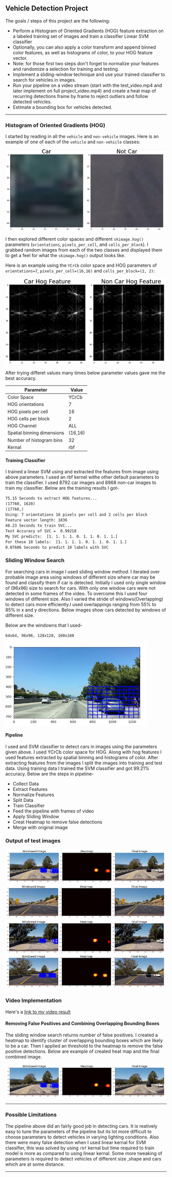 **Vehicle Detection Project**
---
The goals / steps of this project are the following:

* Perform a Histogram of Oriented Gradients (HOG) feature extraction on a labeled training set of images and train a classifier Linear SVM classifier
* Optionally, you can also apply a color transform and append binned color features, as well as histograms of color, to your HOG feature vector. 
* Note: for those first two steps don't forget to normalize your features and randomize a selection for training and testing.
* Implement a sliding-window technique and use your trained classifier to search for vehicles in images.
* Run your pipeline on a video stream (start with the test_video.mp4 and later implement on full project_video.mp4) and create a heat map of recurring detections frame by frame to reject outliers and follow detected vehicles.
* Estimate a bounding box for vehicles detected.

[//]: # (Image References)
[image1]: ./OutputImages/Car.JPG
[image2]: ./OutputImages/HOG.JPG
[image3]: ./OutputImages/Windows_detected.JPG
[image4]: ./OutputImages/CarHeat.JPG
[image5]: ./OutputImages/test1.JPG
[image6]: ./OutputImages/test2.JPG
[image7]: ./OutputImages/test5.JPG
[image8]: ./OutputImages/test6.JPG
[image9]: ./OutputImages/window.JPG

---
### Histogram of Oriented Gradients (HOG)

I started by reading in all the `vehicle` and `non-vehicle` images.  Here is an example of one of each of the `vehicle` and `non-vehicle` classes:

![alt text][image1]

I then explored different color spaces and different `skimage.hog()` parameters (`orientations`, `pixels_per_cell`, and `cells_per_block`).  I grabbed random images from each of the two classes and displayed them to get a feel for what the `skimage.hog()` output looks like.

Here is an example using the `YCrCb` color space and HOG parameters of `orientations=7`, `pixels_per_cell=(16,16)` and `cells_per_block=(2, 2)`:

![alt text][image2]

After trying differet values many times below parameter values gave me the best accuracy.

| Parameter | Value |
|-----------|---------|
| Color Space | YCrCb |
| HOG orientations | 7 |
| HOG pixels per cell | 16 |
| HOG cells per block | 2 |
| HOG Channel | ALL |
| Spatial binning dimensions | (16,16) |
| Number of histogram bins | 32 |
| Kernal | rbf |

#### Training Classifier

I trained a linear SVM using and extracted the features from image using above parameters. I used an rbf kernel withe other default parameters to train the classifier. I used 8792 car images and 8968 non-car images to train my classifier. 
Below are the training results I got-

`75.15 Seconds to extract HOG features...`<br /> 
`(17760, 1620)` <br />
`(17760,)` <br />
`Using: 7 orientations 16 pixels per cell and 2 cells per block` <br />
`Feature vector length: 1836` <br />
`48.23 Seconds to train SVC...`  <br />
`Test Accuracy of SVC =  0.99218`  <br />
`My SVC predicts:  [1. 1. 1. 1. 0. 1. 1. 0. 1. 1.]`<br />
`For these 10 labels:  [1. 1. 1. 1. 0. 1. 1. 0. 1. 1.]`  <br />
`0.07606 Seconds to predict 10 labels with SVC`  <br />
  
### Sliding Window Search

For searching cars in image I used sliding window method. I iterated over probable image area using windows of different size where car may be found and classify them if car is detected. Initially I used only single window of (96x96) size to search for cars. With only one window cars were not detected in some frames of the video. To overcome this I used four windows of different size. Also I varied the stride of windows(Overlapping) to detect cars more efficiently.I used overlappings ranging from 55% to 85% in x and y directions. Below images show cars detected by windows of different size.

Below are the windowns that I used-

`64x64, 96x96, 128x128, 160x160`

![alt text][image9]

#### Pipeline

I used and SVM classifier to detect cars in images using the parameters given above. I used YCrCb color space for HOG. Along with hog features I used features extracted by spatial binning and histograms of color. After extracting features from the images I split the images into training and test data. Using training data I trained the SVM classifier and got 99.21% accuracy. Below are the steps in pipeline-

- Collect Data
- Extract Features
- Normalize Features
- Split Data
- Train Classifier
- Feed the pipeline with frames of video
- Apply Sliding Window
- Creat Heatmap to remove false detections
- Merge with original image

### Output of test images

![alt text][image5]
![alt text][image6]
![alt text][image7]
![alt text][image8]

### Video Implementation

Here's a [link to my video result](./test_output_videos/output1.mp4)


#### Removing False Positives and Combining Overlapping Bounding Boxes

The sliding window search returns number of false positives. I created a heatmap to identify cluster of overlapping bounding boxes which are likely to be a car. Then I applied an threshold to the heatmap to remove the false positive detections. 
Below are example of created heat map and the final combined image.

![alt text][image5]

---

### Possible Limitations

The pipeline above did an fairly good job in detecting cars. It is reatively easy to tune the parameters of the pipeline but its lot more difficult to choose parameters to detect vehicles in varying lighting conditions. Also there were many false detection when I used linear kernal for SVM classifier, this was solved by using `rbf` kernal but time required to train model is more as compared to using linear kernal. Some more tweaking of parameters is required to detect vehicles of different size ,shape and cars which are at some distance.

---

